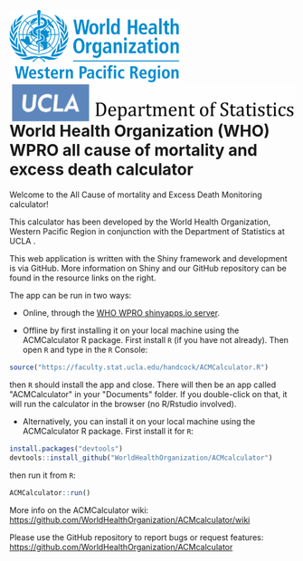 <img src="inst/shiny/ACMCalculator/www/WHO-WPRO_Logo_PMS_2925.png" width = 300 alt="WHO WPRO Logo"/>[<img src="inst/shiny/ACMCalculator/www/UCLADepartmentofStatisticsSmall.png" align="right" width=500 alt="UCLA STAT Logo"/>](http://statistics.ucla.edu/)

World Health Organization (WHO) WPRO all cause of mortality and excess death calculator
==========

Welcome to the All Cause of mortality and Excess Death Monitoring calculator!

This calculator has been developed by the World Health Organization, Western Pacific Region in conjunction with the Department of Statistics at
UCLA .

This web application is written with the Shiny framework and development is via GitHub. More information on Shiny and our GitHub repository can
be found in the resource links on the right.

The app can be run in two ways:  

* Online, through the [WHO WPRO shinyapps.io server](https://worldhealthorg.shinyapps.io/WPRO-all-cause-of-mortality-and-excess-death-calculator/). 

* Offline by first installing it on your local machine using the ACMCalculator R package. First install `R` (if you have not already). Then open `R` and type in the `R` Console:

```r
source("https://faculty.stat.ucla.edu/handcock/ACMCalculator.R")
```

then `R` should install the app and close. There will then be an app called "ACMCalculator" in your "Documents" folder. If you double-click on that, it will run the calculator in the browser (no R/Rstudio involved).

* Alternatively, you can install it on your local machine using the ACMCalculator R package. First install it for `R`:
```r
install.packages("devtools")
devtools::install_github("WorldHealthOrganization/ACMcalculator")    
```
then run it from `R`:
```r
ACMCalculator::run()
```

More info on the ACMCalculator wiki:   
https://github.com/WorldHealthOrganization/ACMcalculator/wiki

Please use the GitHub repository to report bugs or request features:
https://github.com/WorldHealthOrganization/ACMcalculator
